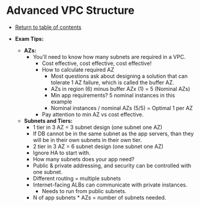 # Advanced VPC Structure

* [Return to table of contents](../../../README.md)

* **Exam Tips:**
  * **AZs:**
    * You'll need to know how many subnets are required in a VPC.
      * Cost effective, cost effective, cost effective!
      * How to calculate required AZ
        * Most questions ask about designing a solution that can tolerate 1 AZ  failure, which is called the buffer AZ.
        * AZs in region (6) minus buffer AZx (1) = 5 (Nominal AZs)
        * Min app requirements? 5 nominal instances in this example
        * Nominal instances / nominal AZs (5/5) = Optimal 1 per AZ
      * Pay attention to min AZ vs cost effective.
  * **Subnets and Tiers:**
    * 1 tier in 3 AZ = 3 subnet design (one subnet one AZ)
    * If DB cannot be in the same subnet as the app servers, than they will be in their own subnets in their own tier.
    * 2 tier in 3 AZ = 6 subnet design (one subnet one AZ)
    * Ignore HA to start with.
    * How many subnets does your app need?
    * Public & private addressing, and security can be controlled with one subnet.
    * Different routing = multiple subnets
    * Internet-facing ALBs can communicate with private instances.
      * Needs to run from public subnets.
    * N of app subnets * AZs = number of subnets needed.
